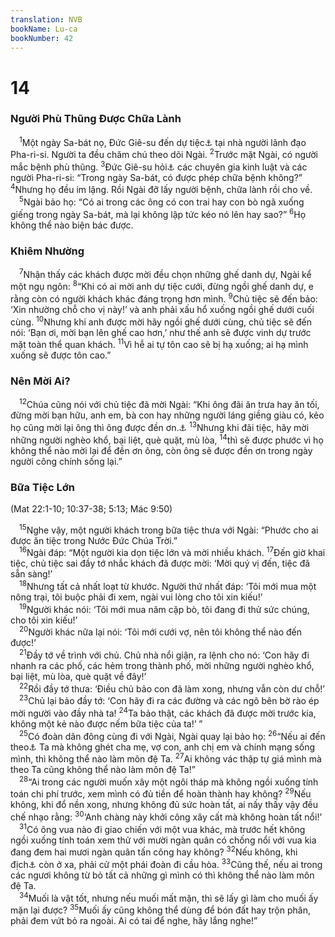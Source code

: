 ```yaml
---
translation: NVB
bookName: Lu-ca 
bookNumber: 42
---
```


<div class="title"><h1>14</h1><h3>Người Phù Thũng Được Chữa Lành </h3></div>
<span class="verse lu_14_1"> <sup>1</sup>Một ngày Sa-bát nọ, Đức Giê-su đến dự tiệc<a data-toggle="tooltip" data-placement="bottom" title="Nt: ăn bánh">⚓</a> tại nhà người lãnh đạo Pha-ri-si. Người ta đều chăm chú theo dõi Ngài. </span>
<span class="verse lu_14_2"><sup>2</sup>Trước mặt Ngài, có người mắc bệnh phù thũng. </span>
<span class="verse lu_14_3"><sup>3</sup>Đức Giê-su hỏi<a data-toggle="tooltip" data-placement="bottom" title="Nt: đáp">⚓</a> các chuyên gia kinh luật và các người Pha-ri-si: “Trong ngày Sa-bát, có được phép chữa bệnh không?” </span>
<span class="verse lu_14_4"><sup>4</sup>Nhưng họ đều im lặng. Rồi Ngài đỡ lấy người bệnh, chữa lành rồi cho về. <br/></span>
<span class="verse lu_14_5"> <sup>5</sup>Ngài bảo họ: “Có ai trong các ông có con trai hay con bò ngã xuống giếng trong ngày Sa-bát, mà lại không lập tức kéo nó lên hay sao?” </span>
<span class="verse lu_14_6"><sup>6</sup>Họ không thể nào biện bác được. <br/></span>
<div class="title"><h3>Khiêm Nhường </h3></div>
<span class="verse lu_14_7"> <sup>7</sup>Nhận thấy các khách được mời đều chọn những ghế danh dự, Ngài kể một ngụ ngôn: </span>
<span class="verse lu_14_8"><sup>8</sup>“Khi có ai mời anh dự tiệc cưới, đừng ngồi ghế danh dự, e rằng còn có người khách khác đáng trọng hơn mình. </span>
<span class="verse lu_14_9"><sup>9</sup>Chủ tiệc sẽ đến bảo: ‘Xin nhường chỗ cho vị này!’ và anh phải xấu hổ xuống ngồi ghế dưới cuối cùng. </span>
<span class="verse lu_14_10"><sup>10</sup>Nhưng khi anh được mời hãy ngồi ghế dưới cùng, chủ tiệc sẽ đến nói: ‘Bạn ơi, mời bạn lên ghế cao hơn,’ như thế anh sẽ được vinh dự trước mặt toàn thể quan khách. </span>
<span class="verse lu_14_11"><sup>11</sup>Vì hễ ai tự tôn cao sẽ bị hạ xuống; ai hạ mình xuống sẽ được tôn cao.” <br/></span>
<div class="title"><h3>Nên Mời Ai? </h3></div>
<span class="verse lu_14_12"> <sup>12</sup>Chúa cũng nói với chủ tiệc đã mời Ngài: “Khi ông đãi ăn trưa hay ăn tối, đừng mời bạn hữu, anh em, bà con hay những người láng giềng giàu có, kẻo họ cũng mời lại ông thì ông được đền ơn.<a data-toggle="tooltip" data-placement="bottom" title="Nt: thưởng">⚓</a></span>
<span class="verse lu_14_13"><sup>13</sup>Nhưng khi đãi tiệc, hãy mời những người nghèo khổ, bại liệt, què quặt, mù lòa, </span>
<span class="verse lu_14_14"><sup>14</sup>thì sẽ được phước vì họ không thể nào mời lại để đền ơn ông, còn ông sẽ được đền ơn trong ngày người công chính sống lại.” <br/></span>
<div class="title"><h3>Bữa Tiệc Lớn </h3><p>(Mat 22:1-10; 10:37-38; 5:13; Mác 9:50) </p></div>
<span class="verse lu_14_15"> <sup>15</sup>Nghe vậy, một người khách trong bữa tiệc thưa với Ngài: “Phước cho ai được ăn tiệc trong Nước Đức Chúa Trời.” <br/></span>
<span class="verse lu_14_16"> <sup>16</sup>Ngài đáp: “Một người kia dọn tiệc lớn và mời nhiều khách. </span>
<span class="verse lu_14_17"><sup>17</sup>Đến giờ khai tiệc, chủ tiệc sai đầy tớ nhắc khách đã được mời: ‘Mời quý vị đến, tiệc đã sẵn sàng!’ <br/></span>
<span class="verse lu_14_18"> <sup>18</sup>Nhưng tất cả nhất loạt từ khước. Người thứ nhất đáp: ‘Tôi mới mua một nông trại, tôi buộc phải đi xem, ngài vui lòng cho tôi xin kiếu!’ <br/></span>
<span class="verse lu_14_19"> <sup>19</sup>Người khác nói: ‘Tôi mới mua năm cặp bò, tôi đang đi thử sức chúng, cho tôi xin kiếu!’ <br/></span>
<span class="verse lu_14_20"> <sup>20</sup>Người khác nữa lại nói: ‘Tôi mới cưới vợ, nên tôi không thể nào đến được!’ <br/></span>
<span class="verse lu_14_21"> <sup>21</sup>Đầy tớ về trình với chủ. Chủ nhà nổi giận, ra lệnh cho nó: ‘Con hãy đi nhanh ra các phố, các hẻm trong thành phố, mời những người nghèo khổ, bại liệt, mù lòa, què quặt về đây!’ <br/></span>
<span class="verse lu_14_22"> <sup>22</sup>Rồi đầy tớ thưa: ‘Điều chủ bảo con đã làm xong, nhưng vẫn còn dư chỗ!’ <br/></span>
<span class="verse lu_14_23"> <sup>23</sup>Chủ lại bảo đầy tớ: ‘Con hãy đi ra các đường và các ngõ bên bờ rào ép mời người vào đầy nhà ta! </span>
<span class="verse lu_14_24"><sup>24</sup>Ta bảo thật, các khách đã được mời trước kia, không một kẻ nào được nếm bữa tiệc của ta!’ ” <br/></span>
<span class="verse lu_14_25"> <sup>25</sup>Có đoàn dân đông cùng đi với Ngài, Ngài quay lại bảo họ: </span>
<span class="verse lu_14_26"><sup>26</sup>“Nếu ai đến theo<a data-toggle="tooltip" data-placement="bottom" title="Nt: đến với">⚓</a> Ta mà không ghét cha mẹ, vợ con, anh chị em và chính mạng sống mình, thì không thể nào làm môn đệ Ta. </span>
<span class="verse lu_14_27"><sup>27</sup>Ai không vác thập tự giá mình mà theo Ta cũng không thể nào làm môn đệ Ta!” <br/></span>
<span class="verse lu_14_28"> <sup>28</sup>“Ai trong các người muốn xây một ngôi tháp mà không ngồi xuống tính toán chi phí trước, xem mình có đủ tiền để hoàn thành hay không? </span>
<span class="verse lu_14_29"><sup>29</sup>Nếu không, khi đổ nền xong, nhưng không đủ sức hoàn tất, ai nấy thấy vậy đều chế nhạo rằng: </span>
<span class="verse lu_14_30"><sup>30</sup>‘Anh chàng này khởi công xây cất mà không hoàn tất nổi!’ <br/></span>
<span class="verse lu_14_31"> <sup>31</sup>Có ông vua nào đi giao chiến với một vua khác, mà trước hết không ngồi xuống tính toán xem thử với mười ngàn quân có chống nổi với vua kia đang đem hai mươi ngàn quân tấn công hay không? </span>
<span class="verse lu_14_32"><sup>32</sup>Nếu không, khi địch<a data-toggle="tooltip" data-placement="bottom" title="Nt: người ấy còn ở xa (chỉ về vua địch)">⚓</a> còn ở xa, phải cử một phái đoàn đi cầu hòa. </span>
<span class="verse lu_14_33"><sup>33</sup>Cũng thế, nếu ai trong các ngươi không từ bỏ tất cả những gì mình có thì không thể nào làm môn đệ Ta. <br/></span>
<span class="verse lu_14_34"> <sup>34</sup>Muối là vật tốt, nhưng nếu muối mất mặn, thì sẽ lấy gì làm cho muối ấy mặn lại được? </span>
<span class="verse lu_14_35"><sup>35</sup>Muối ấy cũng không thể dùng để bón đất hay trộn phân, phải đem vứt bỏ ra ngoài. Ai có tai để nghe, hãy lắng nghe!” <br/></span>
